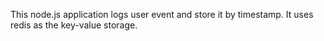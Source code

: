 This node.js application logs user event and store it by timestamp. It uses redis as the key-value storage.
